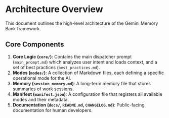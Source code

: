 # Architecture Overview

This document outlines the high-level architecture of the Gemini Memory Bank framework.

## Core Components

1.  **Core Logic (`core/`)**: Contains the main dispatcher prompt (`main_prompt.md`) which analyzes user intent and loads context, and a set of best practices (`best_practices.md`).
2.  **Modes (`modes/`)**: A collection of Markdown files, each defining a specific operational mode for the AI.
3.  **Memory (`session_memory.md`)**: A long-term memory file that stores summaries of work sessions.
4.  **Manifest (`manifest.json`)**: A configuration file that registers all available modes and their metadata.
5.  **Documentation (`docs/`, `README.md`, `CHANGELOG.md`)**: Public-facing documentation for human developers.
